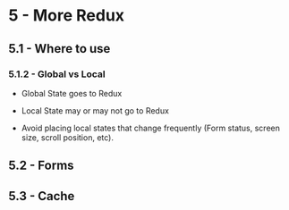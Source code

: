# 5 - More Redux

## 5.1 - Where to use

### 5.1.2 - Global vs Local

- Global State goes to Redux

- Local State may or may not go to Redux

- Avoid placing local states that change frequently (Form status, screen size, scroll position, etc).

## 5.2 - Forms

## 5.3 - Cache

